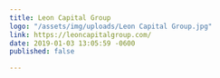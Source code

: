 ```yaml
---
title: Leon Capital Group
logo: "/assets/img/uploads/Leon Capital Group.jpg"
link: https://leoncapitalgroup.com/
date: 2019-01-03 13:05:59 -0600
published: false

---
```

